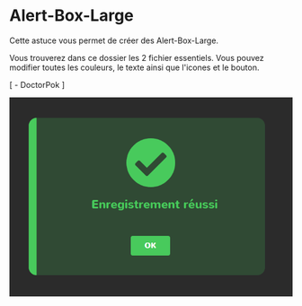 # Alert-Box-Large

Cette astuce vous permet de créer des Alert-Box-Large.

Vous trouverez dans ce dossier les 2 fichier essentiels. Vous pouvez modifier toutes les couleurs, le texte ainsi que l'icones et le bouton.

[ - DoctorPok ]

<div align="center">
  <img src="https://github.com/DoctorPok42/Astuces-Web/blob/main/IMG/Alert-Box-Large.PNG">
</div>